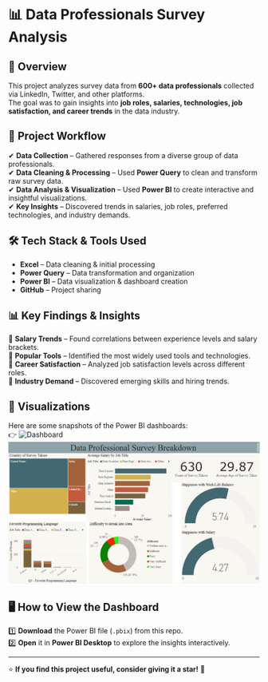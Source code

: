 # 📊 Data Professionals Survey Analysis  

## 📌 Overview  
This project analyzes survey data from **600+ data professionals** collected via LinkedIn, Twitter, and other platforms.  
The goal was to gain insights into **job roles, salaries, technologies, job satisfaction, and career trends** in the data industry.  

## 🔄 Project Workflow  
✔ **Data Collection** – Gathered responses from a diverse group of data professionals.  
✔ **Data Cleaning & Processing** – Used **Power Query** to clean and transform raw survey data.  
✔ **Data Analysis & Visualization** – Used **Power BI** to create interactive and insightful visualizations.  
✔ **Key Insights** – Discovered trends in salaries, job roles, preferred technologies, and industry demands.  

## 🛠 Tech Stack & Tools Used  
- **Excel** – Data cleaning & initial processing  
- **Power Query** – Data transformation and organization  
- **Power BI** – Data visualization & dashboard creation  
- **GitHub** – Project sharing  

## 📊 Key Findings & Insights  
📌 **Salary Trends** – Found correlations between experience levels and salary brackets.  
📌 **Popular Tools** – Identified the most widely used tools and technologies.  
📌 **Career Satisfaction** – Analyzed job satisfaction levels across different roles.  
📌 **Industry Demand** – Discovered emerging skills and hiring trends.  

## 📸 Visualizations  
Here are some snapshots of the Power BI dashboards:  
👉 <img width="568" alt="Dashboard" src="https://github.com/user-attachments/assets/f03762cb-2ecc-4e51-95f5-1c18b27d5197" />
![Dashboard Preview](Dashboard.png)



## 🖥 How to View the Dashboard  
1️⃣ **Download** the Power BI file (`.pbix`) from this repo.  
2️⃣ **Open** it in **Power BI Desktop** to explore the insights interactively.  

---

⭐ **If you find this project useful, consider giving it a star!** 🌟  
